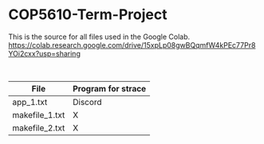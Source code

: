 # COP5610-Term-Project
This is the source for all files used in the Google Colab.<br />
https://colab.research.google.com/drive/15xpLp08gwBQqmfW4kPEc77Pr8YOi2cxx?usp=sharing

<br />

File | Program for strace
------------- | -------------
app_1.txt | Discord
makefile_1.txt | X
makefile_2.txt | X
